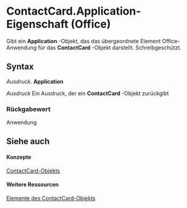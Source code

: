 
# ContactCard.Application-Eigenschaft (Office)

Gibt ein  **Application** -Objekt, das das übergeordnete Element Office-Anwendung für das **ContactCard** -Objekt darstellt. Schreibgeschützt.


## Syntax

 _Ausdruck_. **Application**

 _Ausdruck_ Ein Ausdruck, der ein **ContactCard** -Objekt zurückgibt


### Rückgabewert

Anwendung


## Siehe auch


#### Konzepte


[ContactCard-Objekts](148c7268-e12c-d9ae-d31f-b625067eb352.md)
#### Weitere Ressourcen


[Elemente des ContactCard-Objekts](http://msdn.microsoft.com/library/8e7fc57b-7abc-7a94-c1ab-a1283f890c27%28Office.15%29.aspx)